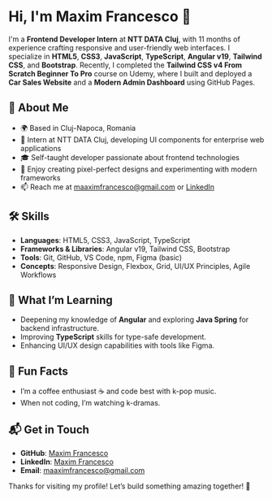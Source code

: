 # Hi, I'm Maxim Francesco 👋

I'm a **Frontend Developer Intern** at **NTT DATA Cluj**, with 11 months of experience crafting responsive and user-friendly web interfaces. I specialize in **HTML5**, **CSS3**, **JavaScript**, **TypeScript**, **Angular v19**, **Tailwind CSS**, and **Bootstrap**. Recently, I completed the **Tailwind CSS v4 From Scratch Beginner To Pro** course on Udemy, where I built and deployed a **Car Sales Website** and a **Modern Admin Dashboard** using GitHub Pages.

## 🚀 About Me
- 🌍 Based in Cluj-Napoca, Romania
- 💼 Intern at NTT DATA Cluj, developing UI components for enterprise web applications
- 🎓 Self-taught developer passionate about frontend technologies
- 🌟 Enjoy creating pixel-perfect designs and experimenting with modern frameworks
- 📫 Reach me at maaximfrancesco@gmail.com or [LinkedIn](https://www.linkedin.com/in/francescomaxim/)

## 🛠️ Skills
- **Languages**: HTML5, CSS3, JavaScript, TypeScript
- **Frameworks & Libraries**: Angular v19, Tailwind CSS, Bootstrap
- **Tools**: Git, GitHub, VS Code, npm, Figma (basic)
- **Concepts**: Responsive Design, Flexbox, Grid, UI/UX Principles, Agile Workflows

## 🌱 What I’m Learning
- Deepening my knowledge of **Angular** and exploring **Java Spring** for backend infrastructure.
- Improving **TypeScript** skills for type-safe development.
- Enhancing UI/UX design capabilities with tools like Figma.

## 🎉 Fun Facts
- I’m a coffee enthusiast ☕ and code best with k-pop music.
- When not coding, I’m watching k-dramas.

## 📬 Get in Touch
- **GitHub**: [Maxim Francesco](https://github.com/maxim-francesco)
- **LinkedIn**: [Maxim Francesco](https://www.linkedin.com/in/francescomaxim/)
- **Email**: maaximfrancesco@gmail.com

Thanks for visiting my profile! Let’s build something amazing together! 🚀
